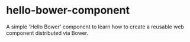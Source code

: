 # hello-bower-component
A simple 'Hello Bower' component to learn how to create a reusable web component distributed via Bower.
